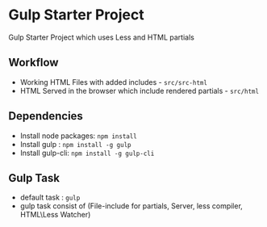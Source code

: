 # Gulp Starter Project
Gulp Starter Project which uses Less and HTML partials

## Workflow ##
* Working HTML Files with added includes - `src/src-html`
* HTML Served in the browser which include rendered partials - `src/html`

## Dependencies ##
* Install node packages: `npm install `
* Install gulp :  `npm install -g gulp`
* Install gulp-cli:  `npm install -g gulp-cli`


## Gulp Task ##
* default task : `gulp`
* gulp task consist of (File-include for partials, Server, less compiler, HTML\Less Watcher) 
